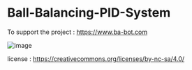 # Ball-Balancing-PID-System

To support the project : https://www.ba-bot.com

![image](images/DSC_4337.JPG)


license : https://creativecommons.org/licenses/by-nc-sa/4.0/

